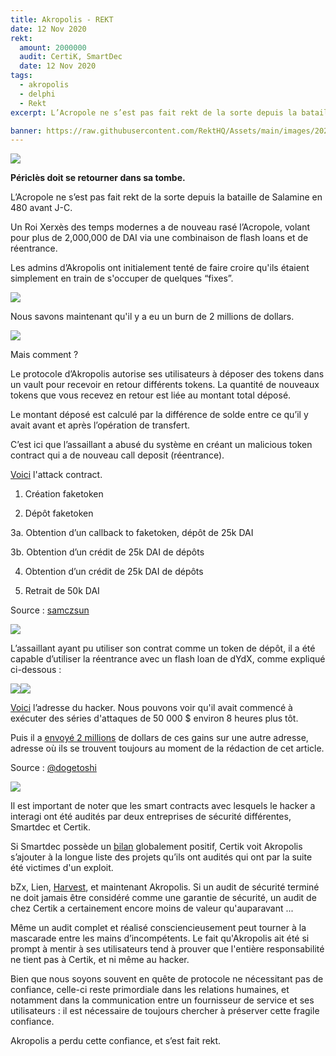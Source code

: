 ```yaml
---
title: Akropolis - REKT
date: 12 Nov 2020
rekt: 
  amount: 2000000
  audit: CertiK, SmartDec
  date: 12 Nov 2020
tags:
  - akropolis
  - delphi
  - Rekt
excerpt: L’Acropole ne s’est pas fait rekt de la sorte depuis la bataille de Salamine en 480 avant J-C. Un Roi Xerxès des temps modernes a de nouveau rasé l’Acropole, volant pour plus de 2,000,000 de DAI via une combinaison de flash loans et de réentrance.

banner: https://raw.githubusercontent.com/RektHQ/Assets/main/images/2020/11/84604-1.jpg
---
```


![](https://raw.githubusercontent.com/RektHQ/Assets/main/images/2020/11/84604-1.jpg)

**Périclès doit se retourner dans sa tombe.**

L’Acropole ne s’est pas fait rekt de la sorte depuis la bataille de Salamine en 480 avant J-C.

Un Roi Xerxès des temps modernes a de nouveau rasé l’Acropole, volant pour plus de 2,000,000 de DAI via une combinaison de flash loans et de réentrance. 

Les admins d’Akropolis ont initialement tenté de faire croire qu'ils étaient simplement en train de s'occuper de quelques “fixes”.

![](https://lh5.googleusercontent.com/MElhS0VhaZ0DA_lMRYeLoRNafz1YWpafkzgdcV_K9F-HNxz1V7H85KDGkQdP3npLM9Nql6LjtEqzKVUnHMdL8OzlWbsZ9JbFl_L7JQJc_MWKJpYwIRr_AVzsBUvrpEtLpc-xpkDi)

Nous savons maintenant qu'il y a eu un burn de 2 millions de dollars.

![](https://lh5.googleusercontent.com/OGE_yvAkXzHlE9USnNhS0g0NpV3bqHKBj8Z7bAcVT3B0ejQs8bBkWfWJrmqo_83zWyVTq7aOG_JaLTItr7uL_k2TiKOHN7JEqmwp1T6IOY9w9ENZr6ZtbWE2B29XNxAl4ex_UO_r)

Mais comment ?

Le protocole d’Akropolis autorise ses utilisateurs à déposer des tokens dans un vault pour recevoir en retour différents tokens. La quantité de nouveaux tokens que vous recevez en retour est liée au montant total déposé.

Le montant déposé est calculé par la différence de solde entre ce qu’il y avait avant et après l’opération de transfert. 

C’est ici que l’assaillant a abusé du système en créant un malicious token contract qui a de nouveau call deposit (réentrance).

[Voici](https://etherscan.io/address/0xe2307837524db8961c4541f943598654240bd62f#tokentxns) l'attack contract.

1. Création faketoken

2. Dépôt faketoken

3a. Obtention d’un callback to faketoken, dépôt de 25k DAI

3b. Obtention d’un crédit de 25k DAI de dépôts

4. Obtention d’un crédit de 25k DAI de dépôts

5. Retrait de 50k DAI

Source : [samczsun](https://twitter.com/samczsun)

![](https://raw.githubusercontent.com/RektHQ/Assets/main/images/2020/11/4d509e7155f551c4d98bb1014b320c61-1.jpg)

L’assaillant ayant pu utiliser son contrat comme un token de dépôt, il a été capable d’utiliser la réentrance avec un flash loan de dYdX, comme expliqué ci-dessous :

![](https://lh4.googleusercontent.com/LxCZ2ZHvBLGPgk7BaoplX3rNuNtfN2JoZ9VeMBZe42MaWMw7ShK_mdgg70RhZJ1DJO4lLn1D8IkAnZ91VKeamI49aW0pDY-7trH07qX2A_ifqbg5xE_1QVLoOxt7qcUBfIYUm8i0)![](https://lh5.googleusercontent.com/D2wa_EEUSuXUk7r9cRAhX-fwHRv91pmeFeWd1bVR9KFO_IZLXzlzt8I2eJhNfGFP9pOiVokZa58Qn4aFUWlycIIt2gSNNZA5pDSbsy3vqMqsG8eZS1yU8N1qfgQP4_UFbZS0kMfV)

[Voici](https://etherscan.io/address/0xe2307837524db8961c4541f943598654240bd62f#tokentxns) l’adresse du hacker. Nous pouvons voir qu'il avait commencé à exécuter des séries d'attaques de 50 000 $ environ 8 heures plus tôt.

Puis il a [envoyé 2 millions](https://etherscan.io/tx/0xf15623567231c67df2b8bcc5540236fbda2c3ac11ecbec427048f11b582cb869) de dollars de ces gains sur une autre adresse, adresse où ils se trouvent toujours au moment de la rédaction de cet article.

Source : [@dogetoshi](https://twitter.com/Dogetoshi/status/1326963117356625931?s=20)

![](https://lh3.googleusercontent.com/dSGoJEDMg3SdSHVshM5N8FaLgkai2s1q7gtmCd7-VPKmeNcCew5OXEVAHOQ_Sa9h7iRL021U54658OC8HnVS6MdQSTMxsyjfu6MOKQ-qP5o6Ay0-Jy3NjnVx2dKYEmgAqTrefgjL)

Il est important de noter que les smart contracts avec lesquels le hacker a interagi ont été audités par deux entreprises de sécurité différentes, Smartdec et Certik.

Si Smartdec possède un [bilan](https://blog.smartdec.net/) globalement positif, Certik voit Akropolis s’ajouter à la longue liste des projets qu’ils ont audités qui ont par la suite été victimes d'un exploit. 

bZx, Lien, [Harvest](/harvest-finance-rekt/), et maintenant Akropolis. Si un audit de sécurité terminé ne doit jamais être considéré comme une garantie de sécurité, un audit de chez Certik a certainement encore moins de valeur qu'auparavant ... 

Même un audit complet et réalisé consciencieusement peut tourner à la mascarade entre les mains d’incompétents. Le fait qu'Akropolis ait été si prompt à mentir à ses utilisateurs tend à prouver que l'entière responsabilité ne tient pas à Certik, et ni même au hacker.

Bien que nous soyons souvent en quête de protocole ne nécessitant pas de confiance,  celle-ci reste primordiale dans les relations humaines, et notamment dans la communication entre un fournisseur de service et ses utilisateurs : il est nécessaire de toujours chercher à préserver cette fragile confiance.

Akropolis a perdu cette confiance, et s’est fait rekt.
